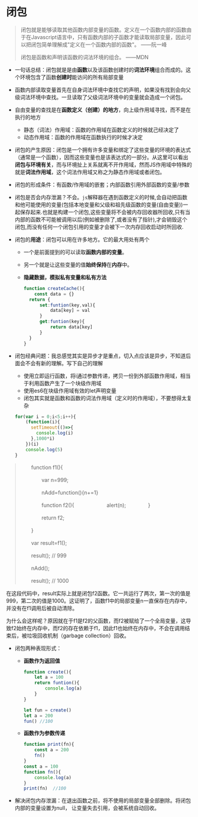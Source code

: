 # 闭包

> 闭包就是能够读取其他函数内部变量的函数。定义在一个函数内部的函数由于在Javascript语言中，只有函数内部的子函数才能读取局部变量，因此可以把闭包简单理解成"定义在一个函数内部的函数"。 ——阮一峰
>
> 闭包是函数和声明该函数的词法环境的组合。 ——MDN

- 一句话总结：闭包就是是由**函数**以及该函数创建时的**词法环境**组合而成的。这个环境包含了函数**创建时**能访问的所有局部变量

- 函数内部读取变量首先在自身词法环境中查找它的声明，如果没有找到会向父级词法环境中查找。一旦读取了父级词法环境中的变量就会造成一个闭包。

- 自由变量的查找是在**函数定义（创建）的地方**，向上级作用域寻找，而不是在执行的地方

  - 静态（词法）作用域：函数的作用域在函数定义的时候就己经决定了
  - 动态作用域：函数的作用域在函数执行的时候才决定

- 闭包的产生原因：闭包是一个拥有许多变量和绑定了这些变量的环境的表达式（通常是一个函数），因而这些变量也是该表达式的一部分。从这里可以看出**闭包与环境有关**，而与环境扯上关系就离不开作用域，然而JS作用域中特殊的就是**词法作用域**，这个词法作用域又称之为静态作用域或者闭包。

- 闭包的形成条件：有函数/作用域的嵌套；内部函数引用外部函数的变量/参数

- 闭包是否会内存泄漏？不会。`js`解释器在遇到函数定义的时候,会自动把函数和他可能使用的变量(包括本地变量和父级和祖先级函数的变量(自由变量))一起保存起来.也就是构建一个闭包,这些变量将不会被内存回收器所回收,只有当内部的函数不可能被调用以后(例如被删除了,或者没有了指针),才会销毁这个闭包,而没有任何一个闭包引用的变量才会被下一次内存回收启动时所回收.

- 闭包的**用途**：闭包可以用在许多地方。它的最大用处有两个

  - 一个是前面提到的可以读取**函数内部的变量**。

  - 另一个就是让这些变量的值**始终保持**在**内存**中。

  - **隐藏数据，模拟私有变量和私有方法**

    ```js
    function createCache(){
        const data = {}
      return {
          set:funtion(key,val){
              data[key] = val
          }
          get:funtion(key){
              return data[key]
          }
      }
    }
    ```

- 闭包经典问题：我总感觉其实是异步才是重点，切入点应该是异步，不知道后面会不会有新的理解。写下自己的理解

  - 使用立即运行函数，将i通过参数传递，拷贝一份到外部函数作用域，相当于利用函数产生了一个块级作用域
  - 使用es6在块级作用域有效的let声明变量
  - 闭包其实就是函数和函数的词法作用域（定义时的作用域），不要想得太复杂

  ```js
  for(var i = 0;i<5;i++){
      (function(i){
        setTimeout(()=>{
          console.log(i)
        },1000*i)
      })(i)
      console.log(5)
  }
  
  ```

> 　　function f1(){
>
> 　　　　var n=999;
>
> 　　　　nAdd=function(){n+=1}
>
> 　　　　function f2(){
> 　　　　　　alert(n);
> 　　　　}
>
> 　　　　return f2;
>
> 　　}
>
> 　　var result=f1();
>
> 　　result(); // 999
>
> 　　nAdd();
>
> 　　result(); // 1000

在这段代码中，result实际上就是闭包f2函数。它一共运行了两次，第一次的值是999，第二次的值是1000。这证明了，函数f1中的局部变量n一直保存在内存中，并没有在f1调用后被自动清除。

为什么会这样呢？原因就在于f1是f2的父函数，而f2被赋给了一个全局变量，这导致f2始终在内存中，而f2的存在依赖于f1，因此f1也始终在内存中，不会在调用结束后，被垃圾回收机制（garbage collection）回收。

- 闭包两种表现形式：

  - **函数作为返回值**

    ```js
    function create(){
        let a = 100
        return funtion(){
            console.log(a)
        }
    }
    
    let fun = create()
    let a = 200
    fun() //100
    ```

  - **函数作为参数传递**

    ```js
    function print(fn){
        const a = 200
        fn()
    }
    const a = 100
    function fn(){
        console.log(a)
    }
    print(fn)  //100
    ```

- 解决闭包内存泄漏：在退出函数之前，将不使用的局部变量全部删除。将闭包内部的变量设置为null， 让变量失去引用，会被系统自动回收。

